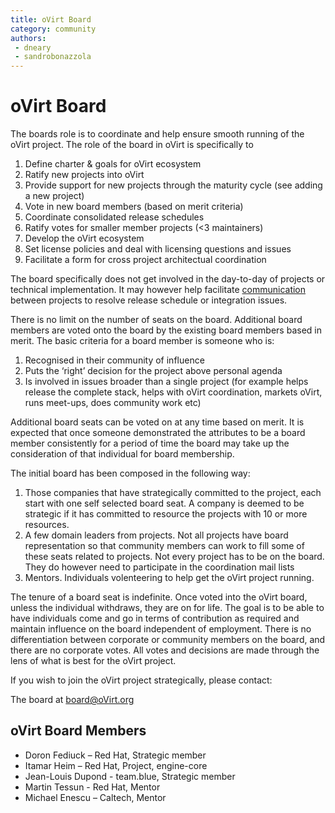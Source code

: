 ```yaml
---
title: oVirt Board
category: community
authors:
 - dneary
 - sandrobonazzola
---
```


# oVirt Board

The boards role is to coordinate and help ensure smooth running of the oVirt project. The role of the board in oVirt is specifically to

1. Define charter & goals for oVirt ecosystem
2. Ratify new projects into oVirt
3. Provide support for new projects through the maturity cycle (see adding a new project)
4. Vote in new board members (based on merit criteria)
5. Coordinate consolidated release schedules
6. Ratify votes for smaller member projects (<3 maintainers)
7. Develop the oVirt ecosystem
8. Set license policies and deal with licensing questions and issues
9. Facilitate a form for cross project architectual coordination

The board specifically does not get involved in the day-to-day of projects or technical implementation.
It may however help facilitate [communication](/community/about/contact.html) between projects to resolve release schedule or integration issues.

There is no limit on the number of seats on the board. Additional board members are voted onto the board by the existing board members based in merit.
The basic criteria for a board member is someone who is:

1. Recognised in their community of influence
2. Puts the ‘right’ decision for the project above personal agenda
3. Is involved in issues broader than a single project (for example helps release the complete stack, helps with oVirt coordination, markets oVirt, runs meet-ups, does community work etc)

Additional board seats can be voted on at any time based on merit. It is expected that once someone demonstrated the attributes to be a board member consistently for a period of time the board may take up the consideration of that individual for board membership.

The initial board has been composed in the following way:

1. Those companies that have strategically committed to the project, each start with one self selected board seat. A company is deemed to be strategic if it has committed to resource the projects with 10 or more resources.
2. A few domain leaders from projects. Not all projects have board representation so that community members can work to fill some of these seats related to projects. Not every project has to be on the board. They do however need to participate in the coordination mail lists
3. Mentors. Individuals volenteering to help get the oVirt project running.

The tenure of a board seat is indefinite. Once voted into the oVirt board, unless the individual withdraws, they are on for life.
The goal is to be able to have individuals come and go in terms of contribution as required and maintain influence on the board independent of employment.
There is no differentiation between corporate or community members on the board, and there are no corporate votes.
All votes and decisions are made through the lens of what is best for the oVirt project.

If you wish to join the oVirt project strategically, please contact:

The board at <board@oVirt.org>

## oVirt Board Members

* Doron Fediuck  – Red Hat, Strategic member
* Itamar Heim – Red Hat, Project, engine-core
* Jean-Louis Dupond - team.blue, Strategic member
* Martin Tessun - Red Hat, Mentor
* Michael Enescu – Caltech, Mentor
